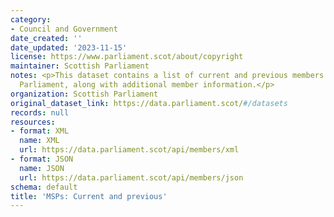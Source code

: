 ```yaml
---
category:
- Council and Government
date_created: ''
date_updated: '2023-11-15'
license: https://www.parliament.scot/about/copyright
maintainer: Scottish Parliament
notes: <p>This dataset contains a list of current and previous members of the Scottish
  Parliament, along with additional member information.</p>
organization: Scottish Parliament
original_dataset_link: https://data.parliament.scot/#/datasets
records: null
resources:
- format: XML
  name: XML
  url: https://data.parliament.scot/api/members/xml
- format: JSON
  name: JSON
  url: https://data.parliament.scot/api/members/json
schema: default
title: 'MSPs: Current and previous'
---
```

